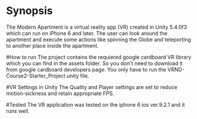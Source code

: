 # Synopsis
The Modern Apartment is a virtual reality app (VR) created in Unity 5.4.0f3 which can run on iPhone 6 and later.
The user can look around the apartment and execute some actions like spinning the Globe and teleporting to another 
place inside the apartment.

#How to run
The project contains the requiered google cardboard VR library which you can find in the assets folder. So you don't
need to download it from google cardboard developers page. You only have to run the VRND-Course2-Starter_Project.unity
file.

#VR Settings in Unity
The Quality and Player settings are set to reduce motion-sickness and retain appropriate FPS.

#Tested
The VR application was tested on the iphone 6 ios ver.9.2.1 and it runs well.



